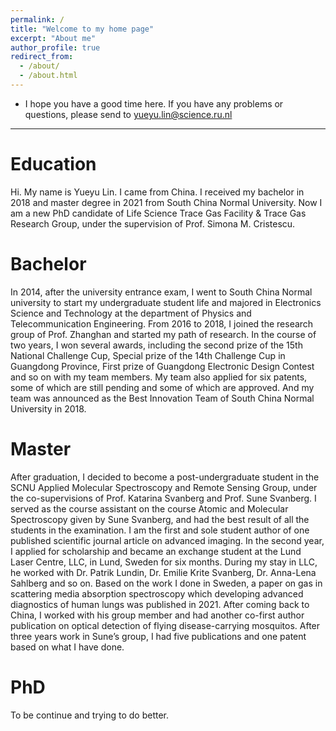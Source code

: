 ```yaml
---
permalink: /
title: "Welcome to my home page"
excerpt: "About me"
author_profile: true
redirect_from: 
  - /about/
  - /about.html
---
```

* I hope you have a good time here. If you have any problems or questions, please send to [yueyu.lin@science.ru.nl](yueyu.lin@science.ru.nl)
---

Education
======
Hi. My name is Yueyu Lin. I came from China. I received my bachelor in 2018 and master degree in 2021 from South China Normal University. Now I am a new PhD candidate of Life Science Trace Gas Facility & Trace Gas Research Group, under the supervision of Prof. Simona M. Cristescu.

Bachelor
======
In 2014, after the university entrance exam, I went to South China Normal university to start my undergraduate student life and majored in Electronics Science and Technology at the department of Physics and Telecommunication Engineering. From 2016 to 2018, I joined the research group of Prof. Zhanghan and started my path of research. In the course of two years, I won several awards, including the second prize of the 15th National Challenge Cup, Special prize of the 14th Challenge Cup in Guangdong Province, First prize of Guangdong Electronic Design Contest and so on with my team members. My team also applied for six patents, some of which are still pending and some of which are approved. And my team was announced as the Best Innovation Team of South China Normal University in 2018.

Master
======
After graduation, I decided to become a post-undergraduate student in the SCNU Applied Molecular Spectroscopy and Remote Sensing Group, under the co-supervisions of Prof. Katarina Svanberg and Prof. Sune Svanberg. I served as the course assistant on the course Atomic and Molecular Spectroscopy given by Sune Svanberg, and had the best result of all the students in the examination. I am the first and sole student author of one published scientific journal article on advanced imaging. In the second year, I applied for scholarship and became an exchange student at the Lund Laser Centre, LLC, in Lund, Sweden for six months. During my stay in LLC, he worked with Dr. Patrik Lundin, Dr. Emilie Krite Svanberg, Dr. Anna-Lena Sahlberg and so on. Based on the work I done in Sweden, a paper on gas in scattering media absorption spectroscopy which developing advanced diagnostics of human lungs was published in 2021. After coming back to China, I worked with his group member and had another co-first author publication on optical detection of flying disease-carrying mosquitos. After three years work in Sune’s group, I had five publications and one patent based on what I have done.

PhD
======
To be continue and trying to do better.
